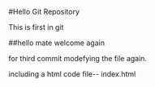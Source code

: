 #Hello Git Repository


This is first in git

##hello mate  welcome again

for third commit modefying the file again.

including a html code file-- index.html